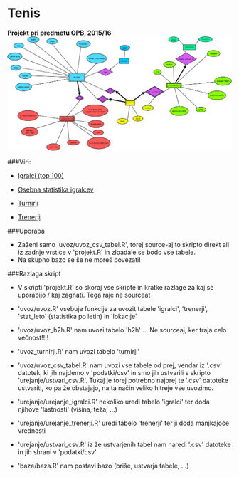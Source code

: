 # Tenis
**Projekt pri predmetu OPB, 2015/16**
![ER diagram](ERdiagram/ERdiagram.png)

###Viri:
* [Igralci (top 100)](http://www.tennis.com/rankings/ATP/)

* [Osebna statistika igralcev](http://www.tennisabstract.com/cgi-bin/leaders.cgi?f=E1s00o1)

* [Turnirji](http://www.tennisscores-stats.com/tournament-description.php)

* [Trenerji](http://www.atpworldtour.com/en/players/coaches)

###Uporaba
* Zaženi samo 'uvoz/uvoz_csv_tabel.R', torej source-aj to skripto direkt ali iz zadnje vrstice v 'projekt.R' in zloadale se bodo vse tabele.
* Na skupno bazo se še ne moreš povezati!

###Razlaga skript
* V skripti 'projekt.R' so skoraj vse skripte in kratke razlage za kaj se uporabijo / kaj zagnati. Tega raje ne sourceat

* 'uvoz/uvoz.R' vsebuje funkcije za uvozit tabele 'igralci', 'trenerji', 'stat_leto' (statistika po letih) in 'lokacije'

* 'uvoz/uvoz_h2h.R' nam uvozi tabelo 'h2h' ... Ne sourceaj, ker traja celo večnost!!!!

* 'uvoz_turnirji.R' nam uvozi tabelo 'turnirji'

* 'uvoz/uvoz_csv_tabel.R' nam uvozi vse tabele od prej, vendar iz '.csv' datotek, ki jih najdemo v 'podatki/csv' in smo jih ustvarili s skripto 'urejanje/ustvari_csv.R'. Tukaj je torej potrebno najprej te '.csv' datoteke ustvariti, ko pa že obstajajo, na ta način veliko hitreje vse uvozimo.

* 'urejanje/urejanje_igralci.R' nekoliko uredi tabelo 'igralci' ter doda njihove 'lastnosti' (višina, teža, ...)

* 'urejanje/urejanje_trenerji.R' uredi tabelo 'trenerji' ter ji doda manjkajoče vrednosti

* 'urejanje/ustvari_csv.R' iz že ustvarjenih tabel nam naredi '.csv' datoteke in jih shrani v 'podatki/csv'

* 'baza/baza.R' nam postavi bazo (briše, ustvarja tabele, ...)